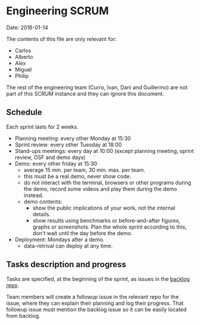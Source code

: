 # Engineering SCRUM

Date: 2016-01-14

The contents of this file are only relevant for:

- Carlos
- Alberto
- Alex
- Miguel
- Philip

The rest of the engineering team (Curro, Ivan, Dani and Guillermo) are not part of this SCRUM instance and they can ignore this document.

## Schedule

Each sprint lasts for 2 weeks.

- Planning meeting: every other Monday at 15:30
- Sprint review: every other Tuesday at 18:00
- Stand-ups meetings: every day at 10:00 (except planning meeting, sprint review, OSF and demo days)
- Demo: every other friday at 15:30
   - average 15 min. per team, 30 min. max. per team.
   - this must be a real demo, never show code.
   - do not interact with the terminal, browsers or other programs during the demo, record some videos and play them during the demo instead.
   - demo contents:
      - show the public implications of your work, not the internal details.
      - show results using benchmarks or before-and-after figures, graphs or screenshots. Plan the whole sprint according to this, don't wait until the day before the demo. 
- Deployment: Mondays after a demo.
   - data-retrival can deploy at any time.

## Tasks description and progress

Tasks are specified, at the beginning of the sprint, as issues in the [backlog repo](http://github.com/src-d/backlog).

Team members will create a followup issue in the relevant repo for the issue, where they can explain their planning and log their progress. That followup issue must mention the backlog issue so it can be easily located from backlog.

